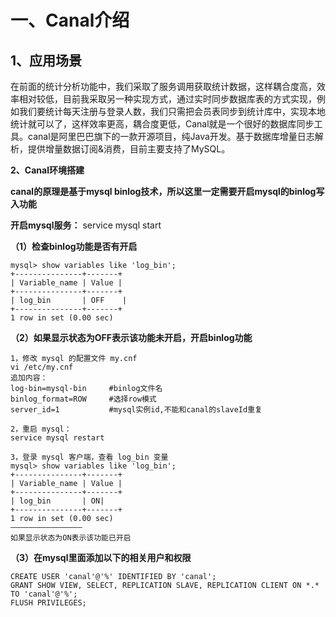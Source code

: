 # 一、Canal介绍

## 1、应用场景

在前面的统计分析功能中，我们采取了服务调用获取统计数据，这样耦合度高，效率相对较低，目前我采取另一种实现方式，通过实时同步数据库表的方式实现，例如我们要统计每天注册与登录人数，我们只需把会员表同步到统计库中，实现本地统计就可以了，这样效率更高，耦合度更低，Canal就是一个很好的数据库同步工具。canal是阿里巴巴旗下的一款开源项目，纯Java开发。基于数据库增量日志解析，提供增量数据订阅&消费，目前主要支持了MySQL。

**2、Canal环境搭建**

**canal的原理是基于mysql binlog技术，所以这里一定需要开启mysql的binlog写入功能**

**开启mysql服务：** service mysql start

**（1）检查binlog功能是否有开启**

```
mysql> show variables like 'log_bin';
+---------------+-------+
| Variable_name | Value |
+---------------+-------+
| log_bin       | OFF    |
+---------------+-------+
1 row in set (0.00 sec)
```

**（2）如果显示状态为OFF表示该功能未开启，开启binlog功能**

```
1，修改 mysql 的配置文件 my.cnf
vi /etc/my.cnf 
追加内容：
log-bin=mysql-bin     #binlog文件名
binlog_format=ROW     #选择row模式
server_id=1           #mysql实例id,不能和canal的slaveId重复

2，重启 mysql：
service mysql restart	

3，登录 mysql 客户端，查看 log_bin 变量
mysql> show variables like 'log_bin';
+---------------+-------+
| Variable_name | Value |
+---------------+-------+
| log_bin       | ON|
+---------------+-------+
1 row in set (0.00 sec)
————————————————
如果显示状态为ON表示该功能已开启
```

**（3）在mysql里面添加以下的相关用户和权限**

```
CREATE USER 'canal'@'%' IDENTIFIED BY 'canal';
GRANT SHOW VIEW, SELECT, REPLICATION SLAVE, REPLICATION CLIENT ON *.* TO 'canal'@'%';
FLUSH PRIVILEGES;
```

